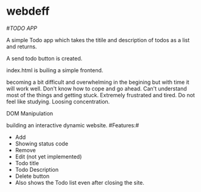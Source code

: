 # webdeff

#*TODO APP*

A simple Todo app which takes the titile and description of todos as a list and returns.

A send todo button is created.

index.html is builing a simple frontend.

becoming a bit difficult and overwhelming in the begining but with time it will work well. 
Don't know how to cope and go ahead. Can't understand most of the things and getting stuck.
Extremely frustrated and tired. 
Do not feel like studying. 
Loosing concentration.


DOM Manipulation 

building an interactive dynamic website.
#Features:#

* Add
* Showing status code
* Remove
* Edit (not yet implemented)
* Todo title
* Todo Description
* Delete button
* Also shows the Todo list even after closing the site.
